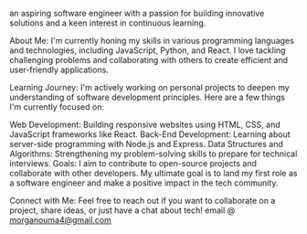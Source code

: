  an aspiring software engineer with a passion for building innovative solutions and a keen interest in continuous learning.

 About Me: I'm currently honing my skills in various programming languages and technologies, including JavaScript, Python, and React. I love tackling challenging problems and collaborating with others to create efficient and user-friendly applications.

 Learning Journey: I'm actively working on personal projects to deepen my understanding of software development principles. Here are a few things I'm currently focused on:

Web Development: Building responsive websites using HTML, CSS, and JavaScript frameworks like React.
Back-End Development: Learning about server-side programming with Node.js and Express.
Data Structures and Algorithms: Strengthening my problem-solving skills to prepare for technical interviews.
Goals: I aim to contribute to open-source projects and collaborate with other developers. My ultimate goal is to land my first role as a software engineer and make a positive impact in the tech community.

Connect with Me: Feel free to reach out if you want to collaborate on a project, share ideas, or just have a chat about tech!
email @ morganouma4@gmail.com
